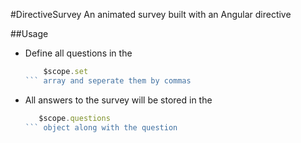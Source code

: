 #DirectiveSurvey
An animated survey built with an Angular directive

##Usage
- Define all questions in the
    ```javascript
        $scope.set
    ``` array and seperate them by commas
- All answers to the survey will be stored in the 
    ```javascript
       $scope.questions
    ``` object along with the question  
